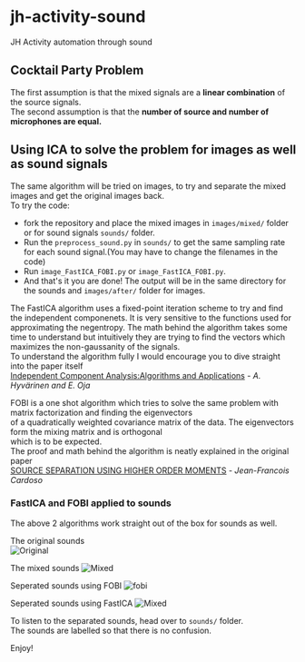 # jh-activity-sound
JH Activity automation through sound


## Cocktail Party Problem

The first assumption is that the mixed signals are a **linear combination** of the source signals.  
The second assumption is that the **number of source and number of microphones are equal.**  

## Using ICA to solve the problem for images as well as sound signals

The same algorithm will be tried on images, to try and separate the mixed images and get the original images back.  
To try the code:  
- fork the repository and place the mixed images in `images/mixed/` folder or for sound signals `sounds/` folder. 
- Run the `preprocess_sound.py` in `sounds/` to get the same sampling rate for each sound signal.(You may have to change the filenames in the code)
- Run `image_FastICA_FOBI.py` or `image_FastICA_FOBI.py`. 
- And that's it you are done! The output will be in the same directory for the sounds and `images/after/` folder for images.
 
The FastICA algorithm uses a fixed-point iteration scheme to try and find the independent componenets.
It is very sensitive to the functions used for approximating the negentropy.
The math behind the algorithm takes some time to understand but intuitively they are trying to find the vectors which 
maximizes the non-gaussanity of the signals.  
To understand the algorithm fully I would encourage you to dive straight into the paper itself  
[Independent Component Analysis:Algorithms and Applications](http://www.sciencedirect.com/science/article/pii/S0893608000000265) - *A. Hyvärinen and E. Oja*

FOBI is a one shot algorithm which tries to solve the same problem with matrix factorization and finding the eigenvectors  
of a quadratically weighted covariance matrix of the data. The eigenvectors form the mixing matrix and is orthogonal  
which is to be expected.  
The proof and math behind the algorithm is neatly explained in the original paper  
[SOURCE SEPARATION USING HIGHER ORDER MOMENTS](http://ieeexplore.ieee.org/document/266878/) - *Jean-Francois Cardoso*  

### FastICA and FOBI applied to sounds

The above 2 algorithms work straight out of the box for sounds as well.  

The original sounds  
![Original](./plots/sounds/Ring_StarWars_original.jpg)

The mixed sounds
![Mixed](./plots/sounds/Ring_StarWars_mixed.jpg)

Seperated sounds using FOBI
![fobi](./plots/sounds/Ring_StarWars_separated_FOBI.jpg)

Seperated sounds using FastICA
![Mixed](./plots/sounds/Ring_StarWars_separated.jpg)

To listen to the separated sounds, head over to `sounds/` folder.  
The sounds are labelled so that there is no confusion.

Enjoy!

